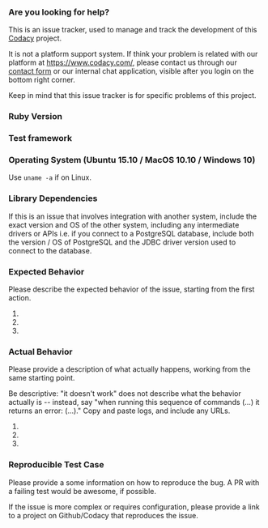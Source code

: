 ### Are you looking for help?

This is an issue tracker, used to manage and track the development of this [Codacy](https://www.codacy.com/) project.

It is not a platform support system. If think your problem is related with our platform at https://www.codacy.com/, please contact us through our [contact form](https://www.codacy.com/contact) or our internal chat application, visible after you login on the bottom right corner.

Keep in mind that this issue tracker is for specific problems of this project.

### Ruby Version 



### Test framework 



### Operating System (Ubuntu 15.10 / MacOS 10.10 / Windows 10)

Use `uname -a` if on Linux.

### Library Dependencies

If this is an issue that involves integration with another system, include the exact version and OS of the other system, including any intermediate drivers or APIs i.e. if you connect to a PostgreSQL database, include both the version / OS of PostgreSQL and the JDBC driver version used to connect to the database.

### Expected Behavior

Please describe the expected behavior of the issue, starting from the first action.

1.
2.
3.

### Actual Behavior

Please provide a description of what actually happens, working from the same starting point.

Be descriptive: "it doesn't work" does not describe what the behavior actually is -- instead, say "when running this sequence of commands (...) it returns an error: (...)."  Copy and paste logs, and include any URLs.

1.
2.
3.

### Reproducible Test Case

Please provide a some information on how to reproduce the bug. A PR with a failing test would be awesome, if possible.  

If the issue is more complex or requires configuration, please provide a link to a project on Github/Codacy that reproduces the issue.
